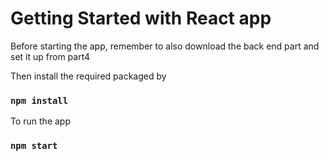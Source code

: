 # Getting Started with React app 

Before starting the app, remember to also download the back end part and set it up from part4 

Then install the required packaged by

### `npm install`

To run the app

### `npm start`
